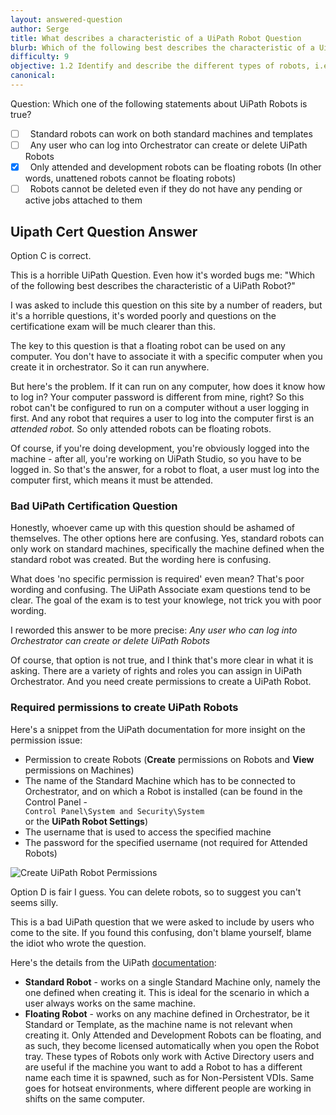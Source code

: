 ```yaml
---
layout: answered-question
author: Serge
title: What describes a characteristic of a UiPath Robot Question
blurb: Which of the following best describes the characteristic of a UiPath Robot? Don't let this horrible UiPath Certification Question confuse you!
difficulty: 9
objective: 1.2 Identify and describe the different types of robots, i.e., attended versus unattended robots
canonical: 
---
```


Question:  Which one of the following statements about UiPath Robots is true?

 - [ ] &nbsp;  Standard robots can work on both standard machines and templates
 - [ ] &nbsp;  Any user who can log into Orchestrator can create or delete UiPath Robots
 - [X] &nbsp;  Only attended and development robots can be floating robots (In other words, unattened robots cannot be floating robots)
 - [ ] &nbsp;  Robots cannot be deleted even if they do not have any pending or active jobs attached to them

## Uipath Cert Question Answer

Option C is correct.

This is a horrible UiPath Question. Even how it's worded bugs me: "Which of the following best describes the characteristic of a UiPath Robot?"

I was asked to include this question on this site by a number of readers, but it's a horrible questions, it's worded poorly and questions on the certificatione exam will be much clearer than this.

The key to this question is that a floating robot can be used on any computer. You don't have to associate it with a specific computer when you create it in orchestrator. So it can run anywhere.

But here's the problem. If it can run on any computer, how does it know how to log in? Your computer password is different from mine, right? So this robot can't be configured to run on a computer without a user logging in first. And any robot that requires a user to log into the computer first is an <em>attended robot.</em> So only attended robots can be floating robots. 

Of course, if you're doing development, you're obviously logged into the machine - after all, you're working on UiPath Studio, so you have to be logged in. So that's the answer, for a robot to float, a user must log into the computer first, which means it must be attended.

### Bad UiPath Certification Question

Honestly, whoever came up with this question should be ashamed of themselves. The other options here are confusing. Yes, standard robots can only work on standard machines, specifically the machine defined when the standard robot was created. But the wording here is confusing.

What does 'no specific permission is required' even mean? That's poor wording and confusing. The UiPath Associate exam questions tend to be clear. The goal of the exam is to test your knowlege, not trick you with poor wording.

I reworded this answer to be more precise: <em>Any user who can log into Orchestrator can create or delete UiPath Robots</em>

Of course, that option is not true, and I think that's more clear in what it is asking. There are a variety of rights and roles you can assign in UiPath Orchestrator. And you need create permissions to create a UiPath Robot.

### Required permissions to create UiPath Robots

Here's a snippet from the UiPath documentation for more insight on the permission issue:

<ul>
<li>Permission to create Robots (<strong>Create</strong> permissions on Robots and <strong>View</strong> permissions on Machines)</li>
<li>The name of the Standard Machine which has to be connected to Orchestrator, and on which a Robot is installed (can be found in the Control Panel - <code class="rdmd-code lang-" data-lang="" name=""><div class="cm-s-neo">Control Panel\System and Security\System</div></code> or the <strong>UiPath Robot Settings</strong>)</li>
<li>The username that is used to access the specified machine</li>
<li>The password for the specified username (not required for Attended Robots)</li>
</ul>

<img src="https://files.readme.io/736f0a0-standard_robot.gif" alt="Create UiPath Robot Permissions" class="img-fluid"/>


Option D is fair I guess. You can delete robots, so to suggest you can't seems silly.

This is a bad UiPath question that we were asked to include by users who come to the site. If you found this confusing, don't blame yourself, blame the idiot who wrote the question.


Here's the details from the UiPath [documentation](https://docs.uipath.com/orchestrator/v2018.4/docs/about-robots#section-types-of-robots):

<ul>
<li><strong>Standard Robot</strong> - works on a single Standard Machine only, namely the one defined when creating it. This is ideal for the scenario in which a user always works on the same machine.</li>
<li><strong>Floating Robot</strong> - works on any machine defined in Orchestrator, be it Standard or Template, as the machine name is not relevant when creating it. Only Attended and Development Robots can be floating, and as such, they become licensed automatically when you open the Robot tray. These types of Robots only work with Active Directory users and are useful if the machine you want to add a Robot to has a different name each time it is spawned, such as for Non-Persistent VDIs. Same goes for hotseat environments, where different people are working in shifts on the same computer.</li>
</ul>
